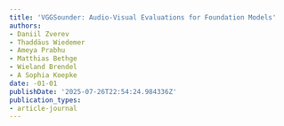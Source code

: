 ```yaml
---
title: 'VGGSounder: Audio-Visual Evaluations for Foundation Models'
authors:
- Daniil Zverev
- Thaddäus Wiedemer
- Ameya Prabhu
- Matthias Bethge
- Wieland Brendel
- A Sophia Koepke
date: -01-01
publishDate: '2025-07-26T22:54:24.984336Z'
publication_types:
- article-journal
---
```

